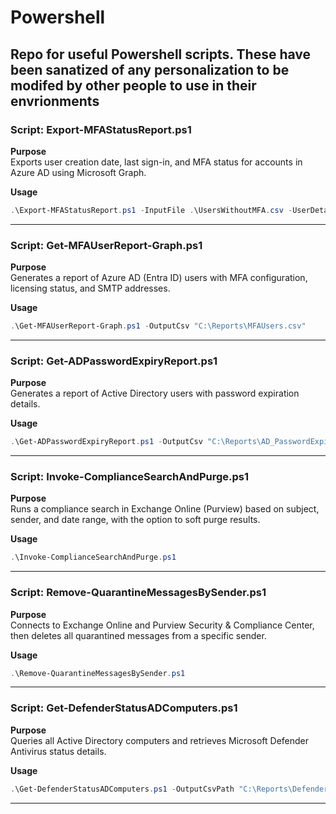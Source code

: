 # Powershell
Repo for useful Powershell scripts. These have been sanatized of any personalization to be modifed by other people to use in their envrionments
----------------------------------------------------------------------------
### Script: Export-MFAStatusReport.ps1

**Purpose**  
Exports user creation date, last sign-in, and MFA status for accounts in Azure AD using Microsoft Graph.

**Usage**  
```powershell
.\Export-MFAStatusReport.ps1 -InputFile .\UsersWithoutMFA.csv -UserDetailsOut .\UserDetails.csv -MFAReportOut .\MFAStatus.csv
```
-----------------------------------------------------------------------
### Script: Get-MFAUserReport-Graph.ps1

**Purpose**  
Generates a report of Azure AD (Entra ID) users with MFA configuration, licensing status, and SMTP addresses.  

**Usage**  
```powershell
.\Get-MFAUserReport-Graph.ps1 -OutputCsv "C:\Reports\MFAUsers.csv"
```
--------------------------------------------------------------------------
### Script: Get-ADPasswordExpiryReport.ps1

**Purpose**  
Generates a report of Active Directory users with password expiration details.  

**Usage**  
```powershell
.\Get-ADPasswordExpiryReport.ps1 -OutputCsv "C:\Reports\AD_PasswordExpiryReport.csv"
```
--------------------------------------------------------------------------------
### Script: Invoke-ComplianceSearchAndPurge.ps1

**Purpose**  
Runs a compliance search in Exchange Online (Purview) based on subject, sender, and date range, with the option to soft purge results.

**Usage**  
```powershell
.\Invoke-ComplianceSearchAndPurge.ps1
```
------------------------------------------------------------------------------------
### Script: Remove-QuarantineMessagesBySender.ps1

**Purpose**  
Connects to Exchange Online and Purview Security & Compliance Center, then deletes all quarantined messages from a specific sender.

**Usage**  
```powershell
.\Remove-QuarantineMessagesBySender.ps1
```
----------------------------------------------------------------------------------------
### Script: Get-DefenderStatusADComputers.ps1

**Purpose**  
Queries all Active Directory computers and retrieves Microsoft Defender Antivirus status details.

**Usage**  
```powershell
.\Get-DefenderStatusADComputers.ps1 -OutputCsvPath "C:\Reports\DefenderStatus.csv"
```
---------------------------------------------------------------------------------------------

